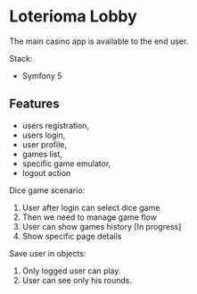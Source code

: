# Loterioma Lobby

The main casino app is available to the end user. 

Stack:
- Symfony 5

## Features

- users registration,
- users login,
- user profile,
- games list,
- specific game emulator,
- logout action

Dice game scenario:
1. User after login can select dice game
2. Then we need to manage game flow
3. User can show games history [In progress]
4. Show specific page details

Save user in objects:
1. Only logged user can play.
2. User can see only his rounds.
